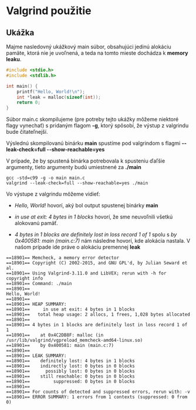 # Valgrind použitie

## Ukážka

Majme nasledovný ukážkový main súbor, obsahujúci jedinú alokáciu pamäte, ktorá nie je uvoľnená, a teda na tomto mieste dochádza k **memory leaku**.

```c
#include <stdio.h>
#include <stdlib.h>

int main() {
    printf("Hello, World!\n");
    int *leak = malloc(sizeof(int));	
    return 0;
}

```

Súbor main.c skompilujeme (pre potreby tejto ukážky môžeme niektoré flagy vynechať) s pridaným flagom **-g**, ktorý spôsobí, že výstup z valgrindu bude čitateľnejší.

Výslednú skompilovanú binárku **main** spustíme pod valgrindom s flagmi **--leak-check=full --show-reachable=yes**

V prípade, že by spustená binárka potrebovala k spusteniu ďaľšie argumenty, tieto argumenty budú umiestnené za **./main**

```terminal
gcc -std=c99 -g -o main main.c
valgrind --leak-check=full --show-reachable=yes ./main
```

Vo výstupe z valgrindu môžeme vidieť: 

* _Hello, World!_ hovorí, aký bol output spustenej binárky **main**

* _in use at exit: 4 bytes in 1 blocks_ hovorí, že sme neuvoľnili všetkú alokovanú pamäť.

* _4 bytes in 1 blocks are definitely lost in loss record 1 of 1_ spolu s _by 0x400581: main (main.c:7)_ nám následne hovorí, kde alokácia nastala. V našom prípade ide práve o alokáciu premennej **leak**


```terminal
==18901== Memcheck, a memory error detector
==18901== Copyright (C) 2002-2015, and GNU GPL'd, by Julian Seward et al.
==18901== Using Valgrind-3.11.0 and LibVEX; rerun with -h for copyright info
==18901== Command: ./main
==18901== 
Hello, World!
==18901== 
==18901== HEAP SUMMARY:
==18901==     in use at exit: 4 bytes in 1 blocks
==18901==   total heap usage: 2 allocs, 1 frees, 1,028 bytes allocated
==18901== 
==18901== 4 bytes in 1 blocks are definitely lost in loss record 1 of 1
==18901==    at 0x4C2DB8F: malloc (in /usr/lib/valgrind/vgpreload_memcheck-amd64-linux.so)
==18901==    by 0x400581: main (main.c:7)
==18901== 
==18901== LEAK SUMMARY:
==18901==    definitely lost: 4 bytes in 1 blocks
==18901==    indirectly lost: 0 bytes in 0 blocks
==18901==      possibly lost: 0 bytes in 0 blocks
==18901==    still reachable: 0 bytes in 0 blocks
==18901==         suppressed: 0 bytes in 0 blocks
==18901== 
==18901== For counts of detected and suppressed errors, rerun with: -v
==18901== ERROR SUMMARY: 1 errors from 1 contexts (suppressed: 0 from 0)

```